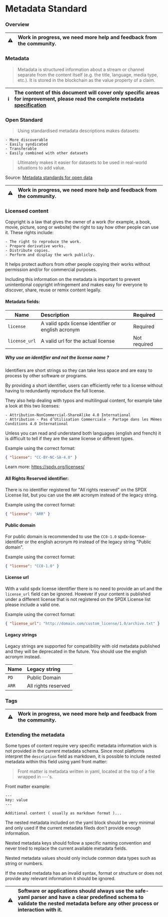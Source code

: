 # Metadata Standard

### Overview
| :warning: | Work in progress, we need more help and feedback from the community.
|---|:---|

### Metadata

> Metadata is structured information about a stream or channel separate from the content itself (e.g. the title, language, media type, etc.).
> It is stored in the blockchain as the value property of a claim.

| :information_source: | The content of this document will cover only specific areas for improvement, please read the complete metadata [specification](https://lbry.tech/spec#metadata)
|---|:---|

### Open Standard

> Using standardised metadata descriptions makes datasets:

    - More discoverable
    - Easily syndicated
    - Transferable
    - Easily combined with other datasets
    
> Ultimately makes it easier for datasets to be used in real-world situations to add value.

Source: [Metadata standards for open data](https://salsadigital.com.au/insights/metadata-standards-for-open-data)

| :warning: | Work in progress, we need more help and feedback from the community.
|---|:---|

### Licensed content

Copyright is a law that gives the owner of a work (for example, a book, movie, picture, song or website) the right to say how other people can use it. These rights include:

```
- The right to reproduce the work.
- Prepare derivative works. 
- Distribute copies. 
- Perform and display the work publicly.
```
 It helps protect authors from other people copying their works without permission and/or for commercial purposes.
 
 Including this information on the metadata is important to prevent unintentional copyright infringement and makes easy for everyone to discover, share, reuse or remix content legally.
 
 #### Metadata fields: 
 
| Name | Description | Required
|---| :---| :---
| `license` | A valid spdx license identifier or english acronym | Required
| `license_url` | A valid url for the actual license | Not required

#####  Why use an identifier and not the license name ?

Identifiers are short strings so they can take less space and are easy to process by other software or programs.

By providing a short identifier, users can efficiently refer to a license without having to redundantly reproduce the full license. 

They also help dealing with typos and multilingual content, for example take a look at this two licenses:

```
- Attribution-NonCommercial-ShareAlike 4.0 International
- Attribution - Pas d’Utilisation Commerciale - Partage dans les Mêmes Conditions 4.0 International
```

Unless you can read and understand both languages (english and french) it is difficult to tell if they are the same license or different types.

Example using the correct format:

```JSON
{ "license": "CC-BY-NC-SA-4.0" }
```

Learn more: https://spdx.org/licenses/


#### All Rights Reserved identifier:

There is no identifier registered for "All rights reserved" on the SPDX License list, but you can use the `ARR` acronym instead of the legacy string. 

Example using the correct format:

```JSON
{ "license": "ARR" }
```

#### Public domain

For public domain is recommended to use the `CC0-1.0` spdx-license-identifier or the english acronym `PD` instead of the legacy string "Public domain".
 
Example using the correct format:
 
 ```JSON
{ "license": "CC0-1.0" }
```
 
 #### License url
 
 With a valid spdx license identifier there is no need to provide an url and the `license_url` field can be ignored. However if your content is published under a different license that is not registered on the SPDX License list please include a valid one.
 
Example using the correct format:

```JSON
{ "license_url": "http://domain.com/custom_license/1.0/archive.txt" }
```

 <!-- TODO: Add Missing fields for P-LINE, C-LINE:

Find a way to extend metadata for the following fields

> The P Line, often marked with a ℗, identifies that their is an owner to the rights of a sound recording. Whatever follows the P Line should identify who is the owner of those rights.

> The C Line, symbolised with a ©, is the copyright of the music but not the sound recording itself. The C Line signifies the copyright owner of the music but not recordings of it. 

For more information:
https://routenote.com/blog/what-do-the-p-line-and-c-line-mean-in-music-copyright/
https://artists.spotify.com/blog/talk-the-talk-music-terms-a-glossary

-->

#### Legacy strings

Legacy strings are supported for compatibility with old metadata published and they will be deprecated in the future. You should use the english acronym instead.

| Name | Legacy string
|---| :---
| `PD` | Public Domain
| `ARR` | All rights reserved

### Tags

| :warning: | Work in progress, we need more help and feedback from the community.
|---|:---|

### Extending the metadata

Some types of content require very specific metadata information wich is not provided in the current metadata schema.
Since most platforms interpret the `description` field as markdown, it is possible to include nested metadata within this field using yaml front matter:

> Front matter is metadata written in yaml, located at the top of a file wrapped in ---'s.

Front matter example:

``` YML
---
key: value
---

Additional content ( usually as markdown format )...
```

The nested metadata included on the yaml block should be very minimal and only used if the current metadata fileds don't provide enough information.

Nested metadata keys should follow a specific naming convention and never tried to replace the current available metadata fields.

Nested metadata values should only include common data types such as string or numbers.

If the nested metadata has an invalid syntax, format or structure or does not provide any relevant information it should be ignored.

| :warning: | Software or applications should always use the safe-yaml parser and have a clear predefined schema to validate the nested metadata before any other process or interaction with it.
|---|:---|
